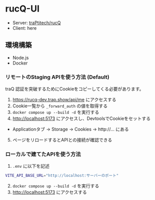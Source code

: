 # rucQ-UI

- Server: [traPtitech/rucQ](https://github.com/traPtitech/rucQ)
- Client: here

## 環境構築

- Node.js
- Docker

### リモートのStaging APIを使う方法 (Default)

traQ 認証を突破するためにCookieをコピーしてくる必要があります。

1. <https://rucq-dev.trap.show/api/me> にアクセスする
2. Cookie一覧から `_forward_auth` の値を取得する
3. `docker compose up --build -d` を実行する
4. <http://localhost:5173> にアクセスし、DevtoolsでCookieをセットする
  - Applicationタブ → Storage → Cookies → http://... にある
5. ページをリロードするとAPIとの接続が確認できる

### ローカルで建てたAPIを使う方法

1. `.env` に以下を記述

```bash
VITE_API_BASE_URL="http://localhost:サーバーのポート"
```

2. `docker compose up --build -d` を実行する
3. <http://localhost:5173> にアクセスする
